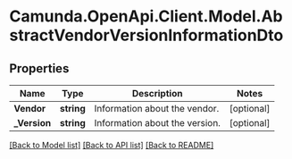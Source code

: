 # Camunda.OpenApi.Client.Model.AbstractVendorVersionInformationDto

## Properties

Name | Type | Description | Notes
------------ | ------------- | ------------- | -------------
**Vendor** | **string** | Information about the vendor. | [optional] 
**_Version** | **string** | Information about the version. | [optional] 

[[Back to Model list]](../README.md#documentation-for-models) [[Back to API list]](../README.md#documentation-for-api-endpoints) [[Back to README]](../README.md)

